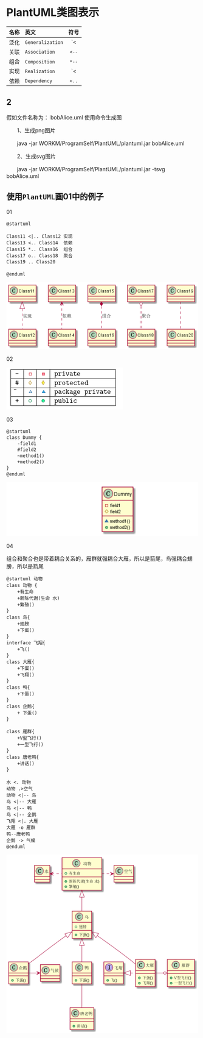 # PlantUML类图表示

|  名称  | 英文               |   符号   |
| :--: | :--------------- | :----: |
|  泛化  | `Generalization` | `<|--` |
|  关联  | `Association`    | `<--`  |
|  组合  | `Composition`    | `*--`  |
|  实现  | `Realization`    | `<|..` |
|  依赖  | `Dependency`     | `<..`  |

## 2
假如文件名称为： bobAlice.uml
使用命令生成图

　　1、生成png图片

　　java -jar WORKM/ProgramSelf/PlantUML/plantuml.jar bobAlice.uml

　　2、生成svg图片

　　java -jar WORKM/ProgramSelf/PlantUML/plantuml.jar -tsvg bobAlice.uml
## 使用`PlantUML`画01中的例子

01

```
@startuml

Class11 <|.. Class12 实现
Class13 <.. Class14  依赖
Class15 *.. Class16  组合
Class17 o.. Class18  聚合
Class19 .. Class20 

@enduml
```

![](https://raw.githubusercontent.com/JayChenFE/pic/master/design_pattern/wsd/sample01.png)

02

![](https://raw.githubusercontent.com/JayChenFE/pic/master/design_pattern/010.png)

03

```
@startuml
class Dummy {
    -field1
    #field2
    ~method1()
    +method2()
}
@enduml
```

![](https://raw.githubusercontent.com/JayChenFE/pic/master/design_pattern/009.png)

04

组合和聚合也是带着耦合关系的，雁群就强耦合大雁，所以是箭尾，鸟强耦合翅膀，所以是箭尾

```
@startuml 动物
class 动物 {
    +有生命
    +新陈代谢(生命 水)
    +繁殖()
}
class 鸟{
    +翅膀
    +下蛋()
}
interface 飞翔{
    +飞()
}
class 大雁{
    +下蛋()
    +飞翔()
}
class 鸭{
    +下蛋()
}
class 企鹅{
    + 下蛋()
}

class 雁群{
    +V型飞行()
    +一型飞行()
}
class 唐老鸭{
    +讲话()
}

水 <. 动物
动物 .>空气
动物 <|-- 鸟
鸟 <|-- 大雁
鸟 <|-- 鸭
鸟 <|-- 企鹅
飞翔 <|. 大雁
大雁 -o 雁群
鸭--唐老鸭
企鹅 -> 气候 
@enduml
```

![](https://raw.githubusercontent.com/JayChenFE/pic/master/design_pattern/011.png)